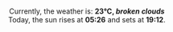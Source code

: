 <p  align="center"><br/>Currently, the weather is: <b> 23°C, <i>broken clouds</i></b></br>Today, the sun rises at <b>05:26</b> and sets at <b>19:12</b>.</p>